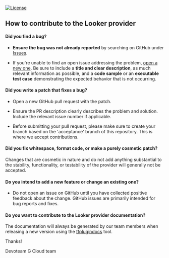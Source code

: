 [![License](https://img.shields.io/badge/License-Apache_2.0-blue.svg)](https://opensource.org/licenses/Apache-2.0)

## How to contribute to the Looker provider

#### **Did you find a bug?**

* **Ensure the bug was not already reported** by searching on GitHub under [Issues](https://github.com/devoteamgcloud/terraform-provider-looker/issues).

* If you're unable to find an open issue addressing the problem, [open a new one](https://github.com/devoteamgcloud/terraform-provider-looker/issues/new/). Be sure to include a **title and clear description**, as much relevant information as possible, and a **code sample** or an **executable test case** demonstrating the expected behavior that is not occurring.

#### **Did you write a patch that fixes a bug?**

* Open a new GitHub pull request with the patch.

* Ensure the PR description clearly describes the problem and solution. Include the relevant issue number if applicable.

* Before submitting your pull request, please make sure to create your branch based on the 'acceptance' branch of this repository. This is where we accept contributions.

#### **Did you fix whitespace, format code, or make a purely cosmetic patch?**

Changes that are cosmetic in nature and do not add anything substantial to the stability, functionality, or testability of the provider will generally not be accepted.

#### **Do you intend to add a new feature or change an existing one?**

* Do not open an issue on GitHub until you have collected positive feedback about the change. GitHub issues are primarily intended for bug reports and fixes.

#### **Do you want to contribute to the Looker provider documentation?**

The documentation will always be generated by our team members when releasing a new version using the [tfplugindocs](https://github.com/hashicorp/terraform-plugin-docs) tool.

Thanks!

Devoteam G Cloud team
